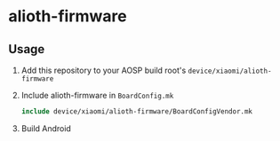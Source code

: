 # alioth-firmware

## Usage

1. Add this repository to your AOSP build root's `device/xiaomi/alioth-firmware`

2. Include alioth-firmware in `BoardConfig.mk`

    ```makefile
    include device/xiaomi/alioth-firmware/BoardConfigVendor.mk
    ```

3. Build Android
